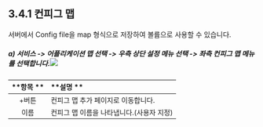 ## 3.4.1 컨피그 맵

서버에서 Config file을 map 형식으로 저장하여 볼륨으로 사용할 수 있습니다.

##### a\) 서비스 -&gt; 어플리케이션 맵 선택 -&gt;  우측 상단 설정 메뉴 선택 -&gt; 좌측 컨피그 맵 메뉴를 선택합니다.![](/assets/v2.1컨피그맵.png)

| **항목  ** | **설명 ** |
| :---: | :--- |
| +버튼  | 컨피그 맵 추가 페이지로 이동합니다. |
| 이름 | 컨피그 맵 이름을 나타냅니다.\(사용자 지정\) |



